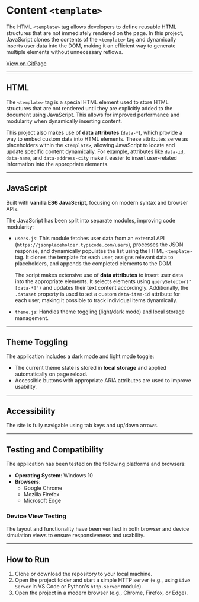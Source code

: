 # Content `<template>`

The HTML `<template>` tag allows developers to define reusable HTML structures that are not immediately rendered on the page. In this project, JavaScript clones the contents of the `<template>` tag and dynamically inserts user data into the DOM, making it an efficient way to generate multiple elements without unnecessary reflows.

[View on GitPage](https://chrisnajman.github.io/content-template)

---

## HTML

The `<template>` tag is a special HTML element used to store HTML structures that are not rendered until they are explicitly added to the document using JavaScript. This allows for improved performance and modularity when dynamically inserting content.

This project also makes use of **data attributes** (`data-*`), which provide a way to embed custom data into HTML elements. These attributes serve as placeholders within the `<template>`, allowing JavaScript to locate and update specific content dynamically. For example, attributes like `data-id`, `data-name`, and `data-address-city` make it easier to insert user-related information into the appropriate elements.

---

## JavaScript

Built with **vanilla ES6 JavaScript**, focusing on modern syntax and browser APIs.

The JavaScript has been split into separate modules, improving code modularity:

- `users.js`: This module fetches user data from an external API (`https://jsonplaceholder.typicode.com/users`), processes the JSON response, and dynamically populates the list using the HTML `<template>` tag. It clones the template for each user, assigns relevant data to placeholders, and appends the completed elements to the DOM.

  The script makes extensive use of **data attributes** to insert user data into the appropriate elements. It selects elements using `querySelector("[data-*]")` and updates their text content accordingly. Additionally, the `.dataset` property is used to set a custom `data-item-id` attribute for each user, making it possible to track individual items dynamically.

- `theme.js`: Handles theme toggling (light/dark mode) and local storage management.

---

## Theme Toggling

The application includes a dark mode and light mode toggle:

- The current theme state is stored in **local storage** and applied automatically on page reload.
- Accessible buttons with appropriate ARIA attributes are used to improve usability.

---

## Accessibility

The site is fully navigable using tab keys and up/down arrows.

---

## Testing and Compatibility

The application has been tested on the following platforms and browsers:

- **Operating System**: Windows 10
- **Browsers**:
  - Google Chrome
  - Mozilla Firefox
  - Microsoft Edge

### Device View Testing

The layout and functionality have been verified in both browser and device simulation views to ensure responsiveness and usability.

---

## How to Run

1. Clone or download the repository to your local machine.
2. Open the project folder and start a simple HTTP server (e.g., using `Live Server` in VS Code or Python's `http.server` module).
3. Open the project in a modern browser (e.g., Chrome, Firefox, or Edge).
